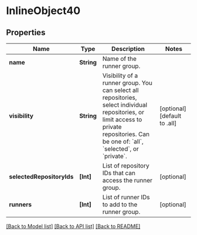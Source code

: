 # InlineObject40

## Properties
Name | Type | Description | Notes
------------ | ------------- | ------------- | -------------
**name** | **String** | Name of the runner group. | 
**visibility** | **String** | Visibility of a runner group. You can select all repositories, select individual repositories, or limit access to private repositories. Can be one of: &#x60;all&#x60;, &#x60;selected&#x60;, or &#x60;private&#x60;. | [optional] [default to .all]
**selectedRepositoryIds** | **[Int]** | List of repository IDs that can access the runner group. | [optional] 
**runners** | **[Int]** | List of runner IDs to add to the runner group. | [optional] 

[[Back to Model list]](../README.md#documentation-for-models) [[Back to API list]](../README.md#documentation-for-api-endpoints) [[Back to README]](../README.md)


